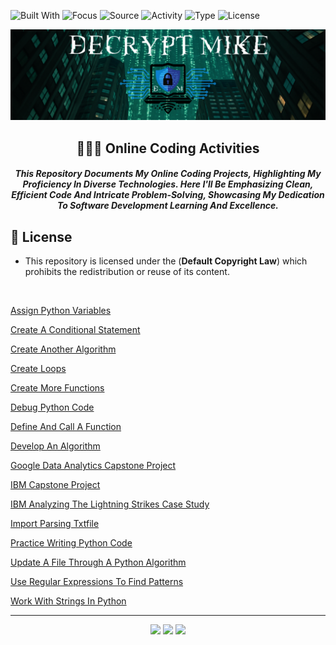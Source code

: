 ![Built With](https://img.shields.io/badge/Built%20With-Python%203.10-informational?style=flat&logo=python&logoColor=white)
![Focus](https://img.shields.io/badge/Focus-Cybersecurity-blue?style=flat)
![Source](https://img.shields.io/badge/Source-Google%20%26%20IBM%20Certs-yellow?style=flat&logo=google)
![Activity](https://img.shields.io/badge/Content-Practical%20Labs-green?style=flat)
![Type](https://img.shields.io/badge/Type-Hands%20On%20Exercises-red?style=flat)
![License](https://img.shields.io/badge/Copyright-©%202025-3f3f46?style=flat&labelColor=3f3f46&color=000000&logo=creativecommons&logoColor=white)

<p align="center">
  <img src="DecryptMikeLogo.png" alt="DecryptMike Logo" style="max-width: 100%; height: auto;"/>
</p>

<h2 align="center">
   👨🏽‍💻 Online Coding Activities 
</h2>

<h5 align="center">
     This Repository Documents My Online Coding Projects, Highlighting My Proficiency In Diverse Technologies. Here I'll Be Emphasizing Clean, Efficient Code And Intricate Problem-Solving, Showcasing My Dedication To Software Development Learning And Excellence.
</h5>

## 📄 License

* This repository is licensed under the (**Default Copyright Law**) which prohibits the redistribution or reuse of its content. <br>
  
<br>

[Assign Python Variables](https://drive.google.com/file/d/1ORpF0hOW_Ce-gsx67EmelycN0_q5nMq-/view?usp=drive_link)

[Create A Conditional Statement](https://drive.google.com/file/d/1_jRMJZut5QUEAiYJUgDY46T6czDvt-7A/view?usp=drive_link)

[Create Another Algorithm](https://drive.google.com/file/d/1nQkEBrnKF7BM3MTVKIlRkAc1t-CMDkpf/view?usp=drive_link)

[Create Loops](https://drive.google.com/file/d/10wK45HixtzUx0uGLz0My5aRhKazIgHAs/view?usp=drive_link)

[Create More Functions](https://drive.google.com/file/d/1kEV5UN_UqkjDjBrF9kRCNhoieSiBMeJU/view?usp=drive_link)

[Debug Python Code](https://drive.google.com/file/d/1-WhkMoR4UPKjhYgsu7a41wz_BZ5iIXhk/view?usp=drive_link)

[Define And Call A Function](https://drive.google.com/file/d/1tyKOq9_hAQPLgnL7EwCMsF2FL2CUYGvR/view?usp=drive_link)

[Develop An Algorithm](https://drive.google.com/file/d/1R90x-gSSOcQRyWrRkRUQzVCq69ysoAdz/view?usp=drive_link)

[Google Data Analytics Capstone Project](https://drive.google.com/file/d/1zXFDw5aPHg_ycQCdkSfLi4zflOY-Si0F/view?usp=drive_link)

[IBM Capstone Project](https://drive.google.com/file/d/1FsHRQVw3d9squ5nijZH3TNn5wo7ooYSQ/view?usp=drive_link)

[IBM Analyzing The Lightning Strikes Case Study](https://drive.google.com/file/d/1Me8lqj6PLLlzKJVtg6VsvJE3XZLg98in/view?usp=drive_link)

[Import Parsing Txtfile](https://drive.google.com/file/d/19UkIFNFRFwPuh37pAuKW78fHV8c0GGyb/view?usp=drive_link)

[Practice Writing Python Code](https://drive.google.com/file/d/1_6oOJFc23tCAwaok854ai6E_xcQNlyc9/view?usp=drive_link)

[Update A File Through A Python Algorithm](https://drive.google.com/file/d/1PzIVaGKw4fZRr89FbZaebpZKKfnhhlw2/view?usp=drive_link)

[Use Regular Expressions To Find Patterns](https://drive.google.com/file/d/11Ocq8PkB_XSRODpG7setgPd4GG1sl-BV/view?usp=drive_link)

[Work With Strings In Python](https://drive.google.com/file/d/1zXFDw5aPHg_ycQCdkSfLi4zflOY-Si0F/view?usp=drive_link)

---

<p align="center">
  <img src="https://img.shields.io/badge/Built%20for-Cybersecurity-blue?style=for-the-badge&logo=python"/>
  <img src="https://img.shields.io/badge/Made%20By-DecryptMike-limegreen?style=for-the-badge&logo=github"/>
 <img src="https://img.shields.io/badge/INSPIRED%20BY-GOOGLE%20%26%20IBM%20COURSES-4285F4?style=for-the-badge&logo=google&logoColor=white)"/>
</p>
